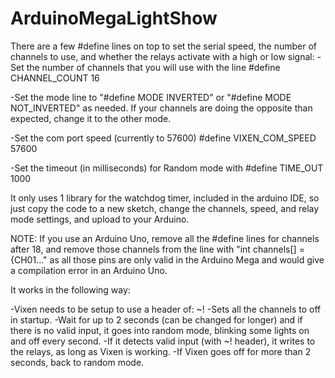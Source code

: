 # ArduinoMegaLightShow
There are a few #define lines on top to set the serial speed, the number of channels to use, and whether the relays activate with a high or low signal:
-Set the number of channels that you will use with the line #define CHANNEL_COUNT 16

-Set the mode line to "#define MODE INVERTED" or "#define MODE NOT_INVERTED" as needed. If your channels are doing the opposite than expected, change it to the other mode.

-Set the com port speed (currently to 57600) #define VIXEN_COM_SPEED 57600

-Set the timeout (in milliseconds) for Random mode with #define TIME_OUT 1000

It only uses 1 library for the watchdog timer, included in the arduino IDE, so just copy the code to a new sketch, change the channels, speed, and relay mode settings, and upload to your Arduino. 

NOTE: If you use an Arduino Uno, remove all the #define lines for channels after 18, and remove those channels from the line with "int channels[] = {CH01..." as all those pins are only valid in the Arduino Mega and would give a compilation error in an Arduino Uno.

It works in the following way:

-Vixen needs to be setup to use a header of: ~!
-Sets all the channels to off in startup.
-Wait for up to 2 seconds (can be changed for longer) and if there is no valid input, it goes into random mode, blinking some lights on and off every second.
-If it detects valid input (with ~! header), it writes to the relays, as long as Vixen is working.
-If Vixen goes off for more than 2 seconds, back to random mode.

